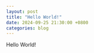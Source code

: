 ```yaml
---
layout: post
title: "Hello World!"
date: 2024-09-25 21:30:00 +0800
categories: blog
---
```

Hello World!
